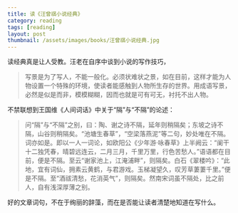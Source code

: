 ```yaml
---
title: 读《汪曾祺小说经典》  
category: reading  
tags: [reading]  
layout: post  
thumbnail: /assets/images/books/汪曾祺小说经典.jpg
---
```



读经典真是让人受教。汪老在自序中谈到小说的写作技巧，

> 写景是为了写人，不能一般化。必须状难状之景，如在目前，这样才能为人物设置一个特殊的环境，使读者能感触到人物所生存的世界。用成语写景，必然是似是而非，模模糊糊，因而也就是可有可无，衬托不出人物。

不禁联想到王国维《人间词话》中关于“隔”与“不隔”的论述：

> 问“隔”与“不隔”之别，曰：陶、谢之诗不隔，延年则稍隔矣；东坡之诗不隔，山谷则稍隔矣。“池塘生春草”，“空梁落燕泥”等二句，妙处唯在不隔。词亦如是。即以一人一词论，如欧阳公《少年游·咏春草》上半阙云：“阑干十二独凭春，晴碧远连云，二月三月，千里万里，行色苦愁人。”语语都在目前，便是不隔。至云“谢家池上，江淹浦畔”，则隔矣。白石《翠楼吟》：“此地，宜有词仙，拥素云黄鹤，与君游戏。玉梯凝望久，叹芳草萋萋千里。”便是不隔。至“酒祓清愁，花消英气”，则隔矣。然南宋词虽不隔处，比之前人，自有浅深厚薄之别。

好的文章词句，不在于绚丽的辞藻，而在是否能让读者清楚地知道在写什么。